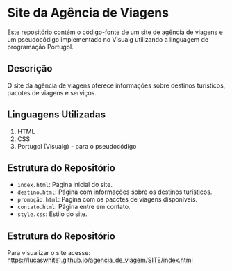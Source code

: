 # Site da Agência de Viagens

Este repositório contém o código-fonte de um site de agência de viagens e um pseudocódigo implementado no Visualg utilizando a linguagem de programação Portugol.

## Descrição

O site da agência de viagens oferece informações sobre destinos turísticos, pacotes de viagens e serviços.

## Linguagens Utilizadas

1. HTML
2. CSS
3. Portugol (Visualg) - para o pseudocódigo

## Estrutura do Repositório

- `index.html`: Página inicial do site.
- `destino.html`: Página com informações sobre os destinos turísticos.
- `promoção.html`: Página com os pacotes de viagens disponíveis.
- `contato.html`: Página entre em contato.
- `style.css`: Estilo do site.
  
## Estrutura do Repositório

Para visualizar o site acesse: https://lucaswhite1.github.io/agencia_de_viagem/SITE/index.html
